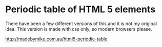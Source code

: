Periodic table of HTML 5 elements
=================================

There have been a few different versions of this and it is not my original idea. This version is made with css only, so modern browsers please.

<a href="http://madebymike.com.au/html5-periodic-table">http://madebymike.com.au/html5-periodic-table</a>
